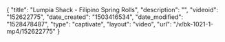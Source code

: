 {
    "title": "Lumpia Shack - Filipino Spring Rolls",
    "description": "",
    "videoid": "152622775",
    "date_created": "1503416534",
    "date_modified": "1528478487",
    "type": "captivate",
    "layout": "video",
    "url": "\/v\/bk-1021-1-mp4\/152622775"
}